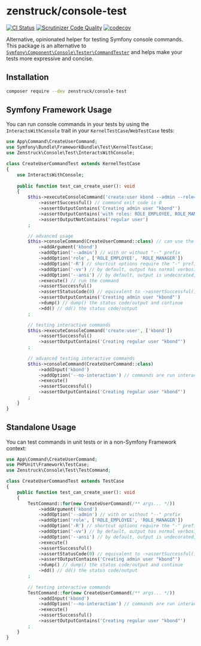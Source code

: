 # zenstruck/console-test

[![CI Status](https://github.com/zenstruck/console-test/workflows/CI/badge.svg)](https://github.com/zenstruck/console-test/actions?query=workflow%3ACI)
[![Scrutinizer Code Quality](https://scrutinizer-ci.com/g/zenstruck/console-test/badges/quality-score.png?b=1.x)](https://scrutinizer-ci.com/g/zenstruck/console-test/?branch=1.x)
[![codecov](https://codecov.io/gh/zenstruck/console-test/branch/1.x/graph/badge.svg?token=KPQNKYGYRR)](https://codecov.io/gh/zenstruck/console-test)

Alternative, opinionated helper for testing Symfony console commands. This package is an alternative to
[`Symfony\Component\Console\Tester\CommandTester`](https://symfony.com/doc/current/console.html#testing-commands)
and helps make your tests more expressive and concise.

## Installation

```bash
composer require --dev zenstruck/console-test
```

## Symfony Framework Usage

You can run console commands in your tests by using the `InteractsWithConsole` trait in your
`KernelTestCase`/`WebTestCase` tests:

```php
use App\Command\CreateUserCommand;
use Symfony\Bundle\FrameworkBundle\Test\KernelTestCase;
use Zenstruck\Console\Test\InteractsWithConsole;

class CreateUserCommandTest extends KernelTestCase
{
    use InteractsWithConsole;
    
    public function test_can_create_user(): void
    {
        $this->executeConsoleCommand('create:user kbond --admin --role=ROLE_EMPLOYEE --role=ROLE_MANAGER')
            ->assertSuccessful() // command exit code is 0
            ->assertOutputContains('Creating admin user "kbond"')
            ->assertOutputContains('with roles: ROLE_EMPLOYEE, ROLE_MANAGER')
            ->assertOutputNotContains('regular user')
        ;

        // advanced usage
        $this->consoleCommand(CreateUserCommand::class) // can use the command class or "name"
            ->addArgument('kbond')
            ->addOption('--admin') // with or without "--" prefix
            ->addOption('role', ['ROLE_EMPLOYEE', 'ROLE_MANAGER'])
            ->addOption('-R') // shortcut options require the "-" prefix
            ->addOption('-vv') // by default, output has normal verbosity, use the standard options to change (-q, -v, -vv, -vvv)
            ->addOption('--ansi') // by default, output is undecorated, use this option to decorate
            ->execute() // run the command
            ->assertSuccessful()
            ->assertStatusCode(0) // equivalent to ->assertSuccessful()
            ->assertOutputContains('Creating admin user "kbond"')
            ->dump() // dump() the status code/output and continue
            ->dd() // dd() the status code/output
        ;

        // testing interactive commands
        $this->executeConsoleCommand('create:user', ['kbond'])
            ->assertSuccessful()
            ->assertOutputContains('Creating regular user "kbond"')
        ;
        
        // advanced testing interactive commands
        $this->consoleCommand(CreateUserCommand::class)
            ->addInput('kbond')
            ->addOption('--no-interaction') // commands are run interactively if input is provided, use this option to disable
            ->execute()
            ->assertSuccessful()
            ->assertOutputContains('Creating regular user "kbond"')
        ;
    }
}
```

## Standalone Usage

You can test commands in unit tests or in a non-Symfony Framework context:

```php
use App\Command\CreateUserCommand;
use PHPUnit\Framework\TestCase;
use Zenstruck\Console\Test\TestCommand;

class CreateUserCommandTest extends TestCase
{
    public function test_can_create_user(): void
    {
        TestCommand::for(new CreateUserCommand(/** args... */))
            ->addArgument('kbond')
            ->addOption('--admin') // with or without "--" prefix
            ->addOption('role', ['ROLE_EMPLOYEE', 'ROLE_MANAGER'])
            ->addOption('-R') // shortcut options require the "-" prefix
            ->addOption('-vv') // by default, output has normal verbosity, use the standard options to change (-q, -v, -vv, -vvv)
            ->addOption('--ansi') // by default, output is undecorated, use this option to decorate
            ->execute()
            ->assertSuccessful()
            ->assertStatusCode(0) // equivalent to ->assertSuccessful()
            ->assertOutputContains('Creating admin user "kbond"')
            ->dump() // dump() the status code/output and continue
            ->dd() // dd() the status code/output
        ;
        
        // testing interactive commands
        TestCommand::for(new CreateUserCommand(/** args... */))
            ->addInput('kbond')
            ->addOption('--no-interaction') // commands are run interactively if input is provided, use this option to disable
            ->execute()
            ->assertSuccessful()
            ->assertOutputContains('Creating regular user "kbond"')
        ;
    }
}
```
